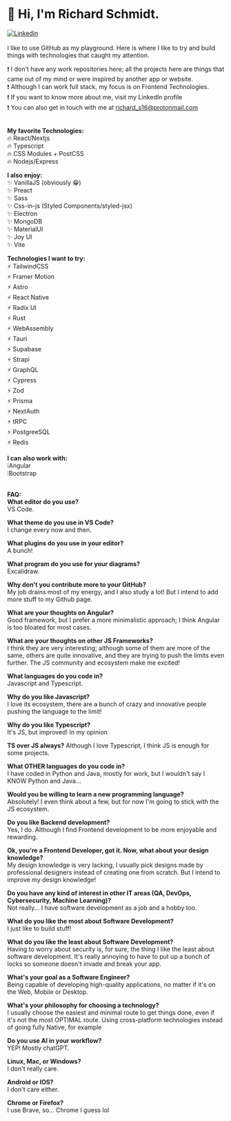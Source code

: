 # 👋 Hi, I'm Richard Schmidt.
[![Linkedin](https://img.shields.io/badge/LinkedIn-0077B5?style=for-the-badge&logo=linkedin&logoColor=white)](https://www.linkedin.com/in/richard-schmidt16)<br><br>
I like to use GitHub as my playground. Here is where I like to try and build things with technologies that caught my attention.

❗ I don't have any work repositories here; all the projects here are things that came out of my mind or were inspired by another app or website. <br>
❗ Although I can work full stack, my focus is on Frontend Technologies. <br>
❗ If you want to know more about me, visit my LinkedIn profile <br>
❗ You can also get in touch with me at richard_s16@protonmail.com <br><br>


**My favorite Technologies:** <br>
🔥 React/Nextjs <br>
🔥 Typescript <br>
🔥 CSS Modules + PostCSS <br>
🔥 Nodejs/Express <br>

**I also enjoy:** <br>
✨ VanillaJS (obviously 😁) <br>
✨ Preact <br>
✨ Sass <br>
✨ Css-in-js (Styled Components/styled-jsx) <br>
✨ Electron <br>
✨ MongoDB <br>
✨ MaterialUI <br>
✨ Joy UI <br>
✨ Vite <br>

**Technologies I want to try:** <br>
⚡ TailwindCSS <br>
⚡ Framer Motion <br>
⚡ Astro <br>
⚡ React Native <br>
⚡ Radix UI <br>
⚡ Rust <br>
⚡ WebAssembly <br>
⚡ Tauri <br>
⚡ Supabase <br>
⚡ Strapi <br>
⚡ GraphQL <br>
⚡ Cypress <br>
⚡ Zod <br>
⚡ Prisma <br>
⚡ NextAuth <br>
⚡ tRPC <br>
⚡ PostgreeSQL <br>
⚡ Redis <br>

**I can also work with:** <br>
❕Angular <br>
❕Bootstrap <br><br>


**FAQ:** <br>
**What editor do you use?** <br>
VS Code. <br>

**What theme do you use in VS Code?** <br>
I change every now and then. <br>

**What plugins do you use in your editor?** <br>
A bunch! <br>

**What program do you use for your diagrams?** <br>
Excalidraw. <br>

**Why don't you contribute more to your GitHub?** <br>
My job drains most of my energy, and I also study a lot! But I intend to add more stuff to my Github page. <br>

**What are your thoughts on Angular?** <br>
Good framework, but I prefer a more minimalistic approach; I think Angular is too bloated for most cases. <br>

**What are your thoughts on other JS Frameworks?** <br>
I think they are very interesting; although some of them are more of the same, others are quite innovative, and they are trying to push the limits even further. The JS community and ecosystem make me excited! <br>

**What languages do you code in?** <br>
Javascript and Typescript. <br>

**Why do you like Javascript?** <br>
I love its ecosystem, there are a bunch of crazy and innovative people pushing the language to the limit! <br>

**Why do you like Typescript?** <br>
It's JS, but improved! In my opinion <br>

**TS over JS always?** 
Although I love Typescript, I think JS is enough for some projects. <br>

**What OTHER languages do you code in?** <br>
I have coded in Python and Java, mostly for work, but I wouldn't say I KNOW Python and Java... <br>

**Would you be willing to learn a new programming language?** <br>
Absolutely! I even think about a few, but for now I'm going to stick with the JS ecosystem. <br>

**Do you like Backend development?** <br>
Yes, I do. Although I find Frontend development to be more enjoyable and rewarding. <br>

**Ok, you're a Frontend Developer, got it. Now, what about your design knowledge?** <br>
My design knowledge is very lacking, I usually pick designs made by professional designers instead of creating one from scratch. But I intend to improve my design knowledge! <br>

**Do you have any kind of interest in other IT areas (QA, DevOps, Cybersecurity, Machine Learning)?** <br>
Not really... I have software development as a job and a hobby too. <br>

**What do you like the most about Software Development?** <br>
I just like to build stuff! <br>

**What do you like the least about Software Development?** <br>
Having to worry about security is, for sure, the thing I like the least about software development. It's really annoying to have to put up a bunch of locks so someone doesn't invade and break your app. <br>

**What's your goal as a Software Engineer?** <br>
Being capable of developing high-quality applications, no matter if it's on the Web, Mobile or Desktop. <br>

**What's your philosophy for choosing a technology?** <br>
I usually choose the easiest and minimal route to get things done, even if it's not the most OPTIMAL route. Using cross-platform technologies instead of going fully Native, for example <br>

**Do you use AI in your workflow?** <br>
YEP! Mostly chatGPT.<br>

**Linux, Mac, or Windows?** <br>
I don't really care. <br>

**Android or IOS?** <br>
I don't care either. <br>

**Chrome or Firefox?** <br>
I use Brave, so... Chrome I guess lol <br>
<!---
Richard-S16/Richard-S16 is a ✨ special ✨ repository because its `README.md` (this file) appears on your GitHub profile.
You can click the Preview link to take a look at your changes.
--->
